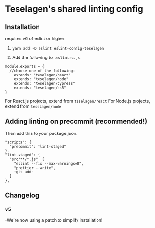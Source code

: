 # Teselagen's shared linting config

## Installation

requires v6 of eslint or higher
1. `yarn add -D eslint eslint-config-teselagen`

2. Add the following to `.eslintrc.js`

```
module.exports = {
  //choose one of the following:
	extends: "teselagen/react"
	extends: "teselagen/node"
	extends: "teselagen/cypress"
	extends: "teselagen/es5"
}
```

For React.js projects, extend from `teselagen/react`
For Node.js projects, extend from `teselagen/node`

## Adding linting on precommit (recommended!)

Then add this to your package.json:

```
"scripts": {
  "precommit": "lint-staged"
},
"lint-staged": {
  "src/**/*.js": [
    "eslint --fix --max-warnings=0",
    "prettier --write",
    "git add"
  ]
},
```

## Changelog 
 ### v5 
 -We're now using a patch to simplify installation!


